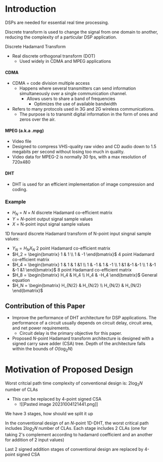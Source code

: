 

# Introduction
DSPs are needed for essential real time processing. 

Discrete transform is used to change the signal from one domain to another, reducing the complexity of a particular DSP application. 

Discrete Hadamard Transform
- Real discrete orthogonal transform (DOT)
	- Used widely in CDMA and MPEG applications

#### CDMA
- CDMA = code division multiple access
	- Happens where several transmitters can send information simultaneously over a single communication channel. 
		- Allows users to share a band of frequencies
			- Optimizes the use of available bandwidth
- Refers to many protocols used in 3G and 2G wireless communications. 
	- The purpose is to transmit digital information in the form of ones and zeros over the air. 
#### MPEG (a.k.a .mpg)
- Video file
- Designed to compress VHS-quality raw video and CD audio down to 1.5 megabits per second without losing too much in quality. 
- Video data for MPEG-2 is normally 30 fps, with a max resolution of 720x480

#### DHT
- DHT is used for an efficient implementation of image compression and coding. 

### Example
- $H_N$ = $N\times N$ discrete Hadamard co-efficient matrix
- $Y$ = $N$-point output signal sample values
- $X$ = N-point input signal sample values

1D forward discrete Hadamard transform of N-point input singnal sample values:
- $Y_N = H_N X_N$ 
2 point Hadamard co-efficient matrix
- $H_2 = \begin{bmatrix} 1 & 1 \\ 1 & -1 \end{bmatrix}$
4 point Hadamard co-efficient matrix
- $H_4 = \begin{bmatrix} 1 & 1 & 1 &1 \\ 1 & -1 & 1 & -1 \\ 1 &1 &-1 &-1 \\ 1 &-1 &-1 &1 \end{bmatrix}$
8 point Hadamard co-efficient matrix
- $H_8 = \begin{bmatrix} H_4 & H_4 \\ H_4 & -H_4 \end{bmatrix}$
General equation
- $H_N = \begin{bmatrix} H_{N/2} & H_{N/2} \\ H_{N/2}  & H_{N/2} \end{bmatrix}$

## Contribution of this Paper
- Improve the performance of DHT architecture for DSP applications. The performance of a circuit usually depends on circuit delay, circuit area, and net power requirements.
	- Circuit delay is the primary objective for this paper. 
- Proposed $N$-point Hadamard transform architecture is designed with a signed carry save adder (CSA) tree. Depth of the architecture falls within the bounds of $O(\log_2 N)$ 

# Motivation of Proposed Design
Worst critcial path time complexity of conventional design is: $2\log_2N$ number of CLAs
- This can be replaced by 4-point signed CSA
	- ![[Pasted image 20231004121441.png]]

We have 3 stages, how should we split it up

In the conventional design of an $N$-point 1D-DHT, the worst critical path includes $2log_2N$ number of CLAs. Each stage includes 2 CLAs (one for taking 2's complement according to hadamard coefficient and an another for addition of 2 input values)

Last 2 signed addition stages of conventional design are replaced by 4-point signed CSA